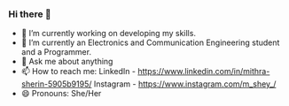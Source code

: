 ### Hi there 👋

- 🔭 I’m currently working on developing my skills.
- 🌱 I’m currently an Electronics and Communication Engineering student and a Programmer.
- 💬 Ask me about anything
- 📫 How to reach me: LinkedIn - https://www.linkedin.com/in/mithra-sherin-5905b9195/
                      Instagram - https://www.instagram.com/m_shey_/
- 😄 Pronouns: She/Her
